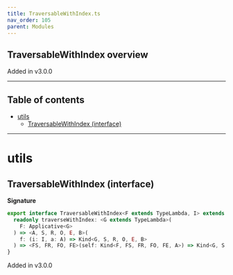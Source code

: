 ```yaml
---
title: TraversableWithIndex.ts
nav_order: 105
parent: Modules
---
```


## TraversableWithIndex overview

Added in v3.0.0

---

<h2 class="text-delta">Table of contents</h2>

- [utils](#utils)
  - [TraversableWithIndex (interface)](#traversablewithindex-interface)

---

# utils

## TraversableWithIndex (interface)

**Signature**

```ts
export interface TraversableWithIndex<F extends TypeLambda, I> extends TypeClass<F> {
  readonly traverseWithIndex: <G extends TypeLambda>(
    F: Applicative<G>
  ) => <A, S, R, O, E, B>(
    f: (i: I, a: A) => Kind<G, S, R, O, E, B>
  ) => <FS, FR, FO, FE>(self: Kind<F, FS, FR, FO, FE, A>) => Kind<G, S, R, O, E, Kind<F, FS, FR, FO, FE, B>>
}
```

Added in v3.0.0
